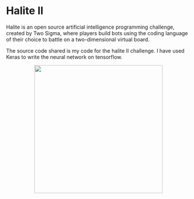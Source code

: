 # Halite II
Halite is an open source artificial intelligence programming challenge, created by Two Sigma, where players build bots using the coding language of their choice to battle on a two-dimensional virtual board.

The source code shared is my code for the halite II challenge. I have used Keras to write the neural network on tensorflow. 
<p align="center">
  <img src="Halite-II/s1.jpg" width="350"/>
</p>
